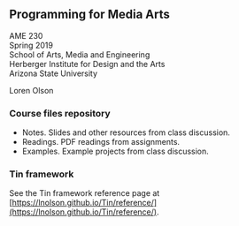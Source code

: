 ## Programming for Media Arts
AME 230<br>
Spring 2019<br>
School of Arts, Media and Engineering<br>
Herberger Institute for Design and the Arts<br>
Arizona State University<br>

Loren Olson


### Course files repository
- Notes. Slides and other resources from class discussion.
- Readings. PDF readings from assignments.
- Examples. Example projects from class discussion.


### Tin framework
See the Tin framework reference page at [https://lnolson.github.io/Tin/reference/](https://lnolson.github.io/Tin/reference/).

